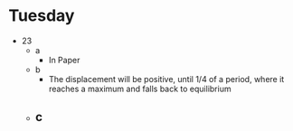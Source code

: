 # Tuesday

- 23
	- a
		- In Paper
	- b
		- The displacement will be positive, until 1/4 of a period, where it reaches a maximum and falls back to equilibrium
	- c
		- 